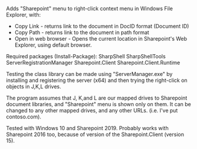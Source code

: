 Adds "Sharepoint" menu to right-click context menu in Windows File Explorer, with:
- Copy Link - returns link to the document in DocID format (Document ID)
- Copy Path - returns link to the document in path format
- Open in web browser - Opens the current location in Sharepoint's Web Explorer, using default browser.

Required packages (Install-Package):
SharpShell
SharpShellTools
ServerRegistrationManager
Sharepoint.Client
Sharepoint.Client.Runtime

Testing the class library can be made using "ServerManager.exe" by installing and registering the server (x64) and then trying the right-click on objects in J,K,L drives.

The program assumes that J, K,and L are our mapped drives to Sharepoint document libraries, and "Sharepoint" menu is shown only on them. It can be changed to any other mapped drives, and any other URLs. (i.e. I've put contoso.com).

Tested with Windows 10 and Sharepoint 2019. Probably works with Sharepoint 2016 too, because of version of the Sharepoint.Client (version 15).
